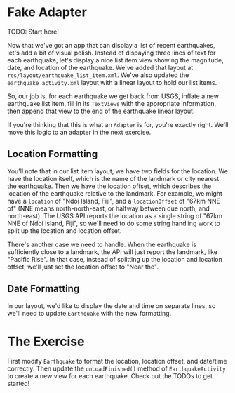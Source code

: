 # Fake Adapter

TODO: Start here!

Now that we've got an app that can display a list of recent earthquakes, let's add a bit of visual polish. Instead of dispaying three lines of text for each earthquake, let's display a nice list item view showing the magnitude, date, and location of the earthquake. We've added that layout at `res/layout/earthquake_list_item.xml`. We've also updated the `earthquake_activity.xml` layout with a linear layout to hold our list items.

So, our job is, for each earthquake we get back from USGS, inflate a new earthquake list item, fill in its `TextViews` with the appropriate information, then append that view to the end of the earthquake linear layout.

If you're thinking that this is what an `Adapter` is for, you're exactly right. We'll move this logic to an adapter in the next exercise.

## Location Formatting

You'll note that in our list item layout, we have two fields for the location. We have the location itself, which is the name of the landmark or city nearest the earthquake. Then we have the location offset, which describes the location of the earthquake relative to the landmark. For example, we might have a `location` of "Ndoi Island, Fiji", and a `locationOffset` of "67km NNE of" (NNE means north-north-east, or halfway between due north, and north-east). The USGS API reports the location as a single string of "67km NNE of Ndoi Island, Fiji", so we'll need to do some string handling work to split up the location and location offset.

There's another case we need to handle. When the earthquake is sufficiently close to a landmark, the API will just report the landmark, like "Pacific Rise". In that case, instead of splitting up the location and location offset, we'll just set the location offset to "Near the".

## Date Formatting

In our layout, we'd like to display the date and time on separate lines, so we'll need to update `Earthquake` with the new formatting.

# The Exercise

First modify `Earthquake` to format the location, location offset, and date/time correctly. Then update the `onLoadFinished()` method of `EarthquakeActivity` to create a new view for each earthquake. Check out the TODOs to get started!
